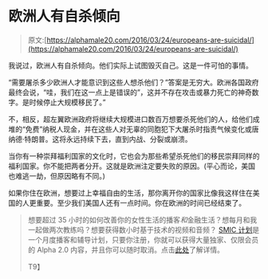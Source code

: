 # 欧洲人有自杀倾向

> 原文:[https://alphamale20.com/2016/03/24/europeans-are-suicidal/](https://alphamale20.com/2016/03/24/europeans-are-suicidal/)

我说过，欧洲人有自杀倾向。他们实际上试图毁灭自己。这是一件可怕的事情。

“需要屠杀多少欧洲人才能意识到这些人想杀他们？”答案是无穷大。欧洲各国政府最终会说，“哇，我们在这一点上是错误的”，这并不存在攻击或暴力死亡的神奇数字。是时候停止大规模移民了。”

不，相反，超左翼欧洲政府将继续大规模进口数百万想要杀死他们的人，给他们成堆的“免费”纳税人现金，并在这些人对无辜的同胞犯下大屠杀时指责气候变化或唐纳德·特朗普。这将永远持续下去，直到内战、分裂或崩溃。

当你有一种崇拜福利国家的文化时，它也会为那些希望杀死他们的移民崇拜同样的福利国家。你不能把两者分开。这就是欧洲注定要失败的原因。(平心而论，美国也难逃一劫，但原因略有不同。)

如果你住在欧洲，想要过上幸福自由的生活，那你离开你的国家比像我这样住在美国的人更重要。至少我们美国人还有一点时间。你在欧洲的时间已经结束了。

> 想要超过 35 小时的如何改善你的女性生活的播客*和*金融生活？想每月和我一起做两次教练吗？想要获得数小时基于技术的视频和音频？ [SMIC 计划](https://alphamale20.kartra.com/page/vIL17)是一个月度播客和辅导计划，只要你注册，你就可以获得大量独家、仅限会员的 Alpha 2.0 内容，并且你可以随时取消。点击[此处](https://alphamale20.kartra.com/page/vIL17)了解详情。
> 
> T9】